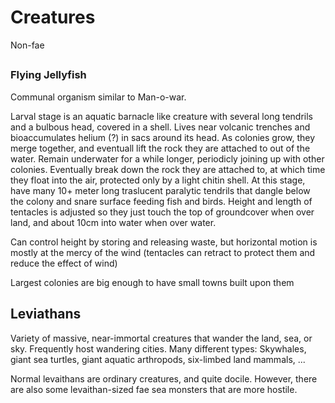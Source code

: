 # Creatures

Non-fae


##

### Flying Jellyfish

Communal organism similar to Man-o-war.

Larval stage is an aquatic barnacle like creature with several long tendrils and a bulbous head, covered in a shell.
Lives near volcanic trenches and bioaccumulates helium (?) in sacs around its head.
As colonies grow, they merge together, and eventuall lift the rock they are attached to out of the water. Remain underwater for a while longer, periodicly joining up with other colonies. 
Eventually break down the rock they are attached to,  at which time they float into the air, protected only by a light chitin shell. At this stage, have many 10+ meter long traslucent paralytic tendrils that dangle below the 
colony and snare surface feeding fish and birds.
Height and length of tentacles is adjusted so they just touch the top of groundcover when over land, and about 10cm into water when over water.

Can control height by storing and releasing waste, but horizontal motion is mostly at the mercy of the wind (tentacles can retract to protect them and reduce the effect of wind)

Largest colonies are big enough to have small towns built upon them

## Leviathans

Variety of massive, near-immortal creatures that wander the land, sea, or sky. Frequently host wandering cities.
Many different types: Skywhales, giant sea turtles, giant aquatic arthropods, six-limbed land mammals, ...

Normal levaithans are ordinary creatures, and quite docile. However, there are also some levaithan-sized fae sea monsters that are more hostile.
 